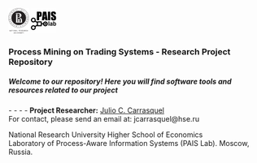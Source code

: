 <!DOCTYPE html>
<html>
<head>
<meta charset="UTF-8">
</head>
<body>
<p><img src="https://raw.githubusercontent.com/jcarrasquel/pais-trading-systems/master-2/misc/logo-hse.png" alt="PAIS" width="40" height="50"> <img src="https://raw.githubusercontent.com/jcarrasquel/pais-trading-systems/master-2/misc/logo-pais.png" alt="PAIS" width="50" height="50"></p>
<h3>Process Mining on Trading Systems - Research Project Repository</h3>
<h5><i>Welcome to our repository! Here you will find software tools and resources related to our project</i></h5>
- - - -
<b>Project Researcher:</b> <a href="https://www.hse.ru/en/staff/jcarrasquel">Julio C. Carrasquel</a><br>
For contact, please send an email at: jcarrasquel@hse.ru
</body>

National Research University Higher School of Economics<br>
Laboratory of Process-Aware Information Systems (PAIS Lab). Moscow, Russia.

</html> 
